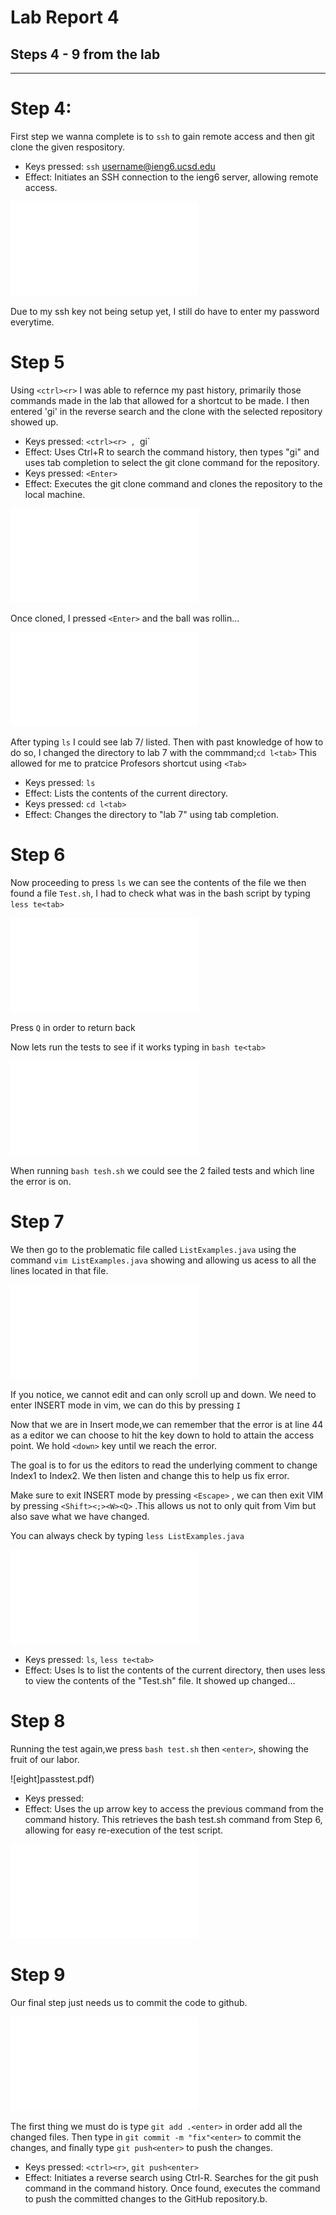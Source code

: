 
# Lab Report 4 

## Steps 4 - 9 from the lab 
---
# Step 4: 

First step we wanna complete is to `ssh` to gain remote access and then git clone the given respository.
- Keys pressed: `ssh` username@ieng6.ucsd.edu<enter>
- Effect: Initiates an SSH connection to the ieng6 server, allowing remote access.

 ![image](sshentry.pdf)


Due to my ssh key not being setup yet, I still do have to enter my password everytime.

# Step 5 
 
Using `<ctrl><r>` I was able to refernce my past history, primarily those commands made in the lab that allowed for a shortcut to be made. I then entered 'gi' in the reverse search and the clone with the selected repository showed up.
- Keys pressed: `<ctrl><r> , `gi<tab>`
- Effect: Uses Ctrl+R to search the command history, then types "gi" and uses tab completion to select the git clone command for the repository.
- Keys pressed: `<Enter>`
- Effect: Executes the git clone command and clones the repository to the local machine.

![Secnd](gitclone.pdf)

Once cloned, I pressed `<Enter>` and the ball was rollin...

![Third?](gitclone2.pdf)

After typing `ls` I could see lab 7/ listed. Then with past knowledge of how to do so, I changed the directory to lab 7 with the commmand;`cd l<tab>` This allowed for me to pratcice Profesors shortcut using `<Tab>`
- Keys pressed: `ls`
- Effect: Lists the contents of the current directory.
- Keys pressed: `cd l<tab>`
- Effect: Changes the directory to "lab 7" using tab completion.

# Step 6

Now proceeding to press `ls` we can see the contents of the file we then found a file `Test.sh`, I had to check what was in the bash script by typing `less te<tab>`

![four](lsoption.pdf)

Press `Q` in order to return back

Now lets run the tests to see if it works 
typing in `bash te<tab>`

![five](2testsfailed.pdf)

When running `bash tesh.sh` we could see the 2 failed tests and which line the error is on.

# Step 7

We then go to the problematic file called `ListExamples.java` using the command `vim ListExamples.java` showing and allowing us acess to all the lines located in that file.

![six](javafile.pdf)

If you notice, we cannot edit and can only scroll up and down. We need to enter INSERT mode in vim, we can do this by pressing `I`

Now that we are in Insert mode,we can remember that the error is at line 44 as a editor we can choose to hit the key down to hold to attain the access point. We hold `<down>` key until we reach the error.

The goal is to for us the editors to read the underlying comment to change Index1 to Index2. We then listen and change this to help us fix error.

Make sure to exit INSERT mode by pressing `<Escape>` , we can then exit VIM by pressing ` <Shift><;><W><Q> ` .This allows us not to only quit from Vim but also save what we have changed.

 You can always check by typing `less ListExamples.java`

![seven](checktosee.pdf)
- Keys pressed: `ls`, `less te<tab>`
- Effect: Uses ls to list the contents of the current directory, then uses less to view the contents of the "Test.sh" file.
It showed up changed...

# Step 8

Running the test again,we press `bash test.sh` then `<enter>`, showing the fruit of our labor. 

![eight]passtest.pdf)
- Keys pressed: <up><up><up><up><enter>
- Effect: Uses the up arrow key to access the previous command from the command history. This retrieves the bash test.sh command from Step 6, allowing for easy re-execution of the test script.

![nine](passtest.pdf)

# Step 9

Our final step just needs us to commit the code to github.

![Ten](pushtogit.pdf)

The first thing we must do is type `git add .<enter>` in order add all the changed files. Then type in `git commit -m "fix"<enter>` to commit the changes, and finally type `git push<enter>` to push the changes.
- Keys pressed: `<ctrl><r>`, `git push<enter>`
- Effect: Initiates a reverse search using Ctrl-R. Searches for the git push command in the command history. Once found, executes the command to push the committed changes to the GitHub repository.b.

